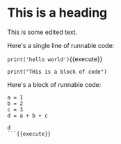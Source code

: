 # This is a heading

This is some edited text.

Here's a single line of runnable code:


`print('hello world')`{{execute}}

`print("THis is a block of code")`

Here's a block of runnable code:

```
a = 1
b = 2
c = 3
d = a + b + c

d
```{{execute}}



